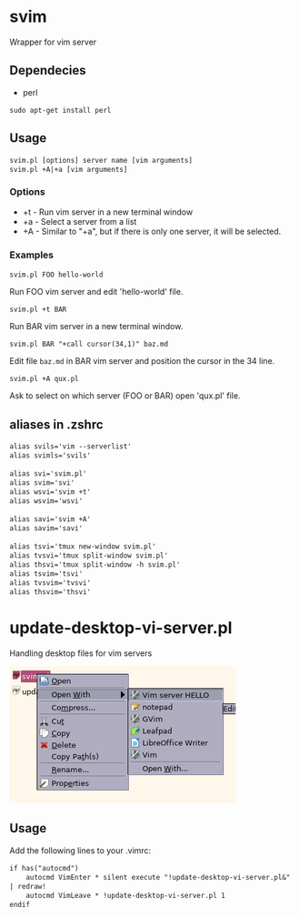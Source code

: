 # svim

Wrapper for vim server

## Dependecies

* perl

```
sudo apt-get install perl
```

## Usage

```
svim.pl [options] server name [vim arguments]
svim.pl +A|+a [vim arguments]
```

### Options

* +t - Run vim server in a new terminal window
* +a - Select a server from a list
* +A - Similar to "+a", but if there is only one server, it will be selected.

### Examples

```
svim.pl FOO hello-world
```
Run FOO vim server and edit 'hello-world' file.

```
svim.pl +t BAR
```
Run BAR vim server in a new terminal window.

```
svim.pl BAR "+call cursor(34,1)" baz.md
```
Edit file `baz.md` in BAR vim server and position the cursor in the 34 line.

```
svim.pl +A qux.pl
```
Ask to select on which server (FOO or BAR) open 'qux.pl' file.

## aliases in .zshrc

```
alias svils='vim --serverlist'
alias svimls='svils'

alias svi='svim.pl'
alias svim='svi'
alias wsvi='svim +t'
alias wsvim='wsvi'

alias savi='svim +A'
alias savim='savi'

alias tsvi='tmux new-window svim.pl'
alias tvsvi='tmux split-window svim.pl'
alias thsvi='tmux split-window -h svim.pl'
alias tsvim='tsvi'
alias tvsvim='tvsvi'
alias thsvim='thsvi'
```

# update-desktop-vi-server.pl

Handling desktop files for vim servers

![screenshot01](screen01.png)

## Usage

Add the following lines to your .vimrc:

```
if has("autocmd")
    autocmd VimEnter * silent execute "!update-desktop-vi-server.pl&" | redraw!
    autocmd VimLeave * !update-desktop-vi-server.pl 1
endif
```

